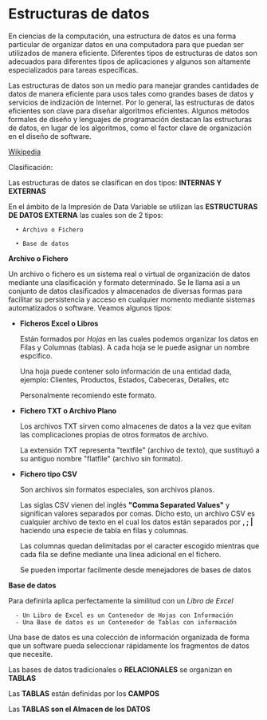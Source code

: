 # Estructuras de datos

En ciencias de la computación, una estructura de datos es una forma particular de organizar datos en una computadora para que puedan ser utilizados 
de manera eficiente. Diferentes tipos de estructuras de datos son adecuados para diferentes tipos de aplicaciones y algunos son altamente especializados 
para tareas específicas. 

Las estructuras de datos son un medio para manejar grandes cantidades de datos de manera eficiente para usos tales como grandes bases de datos y servicios 
de indización de Internet. Por lo general, las estructuras de datos eficientes son clave para diseñar algoritmos eficientes. Algunos métodos formales de 
diseño y lenguajes de programación destacan las estructuras de datos, en lugar de los algoritmos, como el factor clave de organización en el diseño de software.

[Wikipedia](https://es.wikipedia.org/wiki/Estructura_de_datos)

Clasificación:

   Las estructuras de datos se clasifican en dos tipos: **INTERNAS Y EXTERNAS**
            
   En el ámbito de la Impresión de Data Variable se utilizan las **ESTRUCTURAS DE DATOS EXTERNA** las cuales son de 2 tipos:

      • Archivo o Fichero 
  
      • Base de datos
  
**Archivo o Fichero** 

  Un archivo o fichero es un sistema real o virtual de organización de datos mediante una clasificación y formato determinado. Se le
  llama asi a un conjunto de datos clasificados y almacenados de diversas formas para facilitar su persistencia y acceso en cualquier 
  momento mediante sistemas automatizados o software. Veamos algunos tipos:
     
  - **Ficheros Excel o Libros** 
        
     Están formados por *Hojas* en las cuales podemos organizar los datos en Filas y Columnas (tablas). 
     A cada hoja se le puede asignar un nombre espcifico. 

     Una hoja puede contener solo información de una entidad dada, ejemplo: Clientes, Productos, Estados, Cabeceras, Detalles, etc
     
     Personalmente recomiendo este formato.
     
  - **Fichero TXT o Archivo Plano**
           
       Los archivos TXT sirven como almacenes de datos a la vez que evitan las complicaciones propias de otros formatos de archivo.
         
       La extensión TXT representa "textfile" (archivo de texto), que sustituyó a su antiguo nombre "flatfile" (archivo sin formato).

  - **Fichero tipo CSV**
    
       Son archivos sin formatos especiales, son archivos planos.

       Las siglas CSV vienen del inglés **"Comma Separated Values"** y significan valores separados por comas. Dicho esto, un archivo CSV 
       es cualquier archivo de texto en el cual los datos están separados por **\, ; |** haciendo una especie de tabla en filas y columnas. 

       Las columnas quedan delimitadas por el caracter escogido mientras que cada fila se define mediante una línea adicional en el fichero. 
        
       Se pueden importar facilmente desde menejadores de bases de datos
            
**Base de datos** 

   Para definirla aplica perfectamente la similitud con un *Libro de Excel*
   
      - Un Libro de Excel es un Contenedor de Hojas con Información
      - Una Base de datos es un Contenedor de Tablas con información

   Una base de datos es una colección de información organizada de forma que un software pueda seleccionar rápidamente los fragmentos de datos que 
   necesite. 
   
   Las bases de datos tradicionales o **RELACIONALES** se organizan en **TABLAS** 
      
   Las **TABLAS** están definidas por los **CAMPOS**
   
   Las **TABLAS son el Almacen de los DATOS**


  
